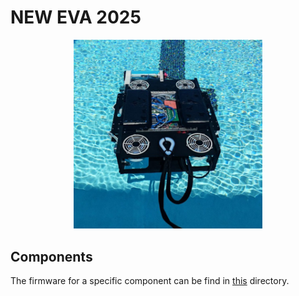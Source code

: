 # NEW EVA 2025
<p align="center">
<img src="docs/eva.jpg" width="60%" height="60%">
</p>

## Components
The firmware for a specific component can be find in [this](firmware/) directory.